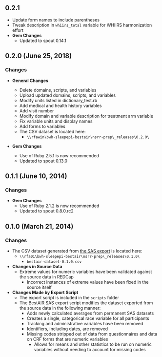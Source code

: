 ## 0.2.1

- Update form names to include parentheses
- Tweak description in `whiirs_total` variable for WHIIRS harmonization effort
- **Gem Changes**
  - Updated to spout 0.14.1

## 0.2.0 (June 25, 2018)

### Changes
- **General Changes**
  - Delete domains, scripts, and variables
  - Upload updated domains, scripts, and variables
  - Modify units listed in dictionary_test.rb
  - Add medical and health history variables
  - Add visit number
  - Modify domain and variable description for treatment arm variable
  - Fix variable units and display names
  - Add forms to variables
  - The CSV dataset is located here:
    - `\\rfawin\bwh-sleepepi-bestair\nsrr-prep\_releases\0.2.0\`

- **Gem Changes**
  - Use of Ruby 2.5.1 is now recommended
  - Updated to spout 0.13.0

## 0.1.1 (June 10, 2014)

### Changes
- **Gem Changes**
  - Use of Ruby 2.1.2 is now recommended
  - Updated to spout 0.8.0.rc2

## 0.1.0 (March 21, 2014)

### Changes
- The CSV dataset generated from [the SAS export](https://github.com/sleepepi/bestair-data-dictionary/blob/master/scripts/datasetexport.sas) is located here:
  - `\\rfa01\bwh-sleepepi-bestair\nsrr-prep\_releases\0.1.0\`
    - `bestair-dataset-0.1.0.csv`
- **Changes in Source Data**
  - Extreme values for numeric variables have been validated against the source data in REDCap
    - Incorrect instances of extreme values have been fixed in the source itself
- **Changes Made by Export Script**
  - The export script is included in the `scripts` folder
  - The BestAIR SAS export script modifies the dataset exported from the source data in the following manner:
    - Adds newly calculated averages from permanent SAS datasets
    - Creates a single, categorical race variable for all participants
    - Tracking and administrative variables have been removed
    - Identifiers, including dates, are removed
    - Missing codes stripped out of data from questionnaires and data on CRF forms that are numeric variables
      - Allows for means and other statistics to be run on numeric variables without needing to account for missing codes
